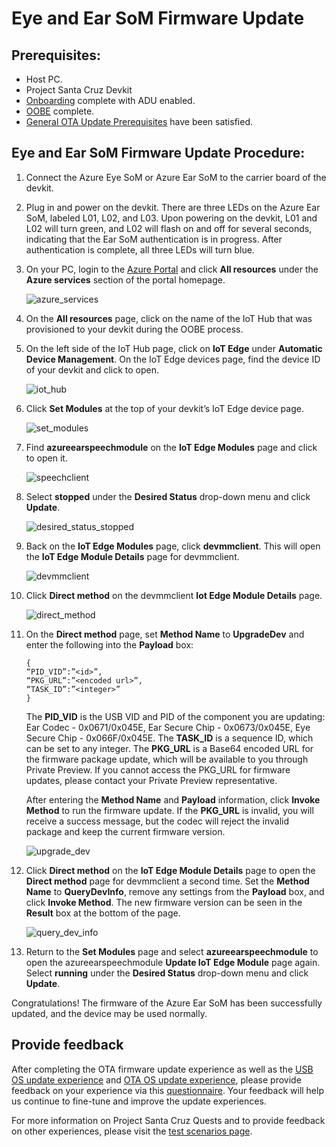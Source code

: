 <!---
title: Ear SoM firmware updating                    # the article title to show on the browser tab
description: Walks a user through the ear SoM firmware update process for Project Santa Cruz Private Preview (July 2020). 
author: elqu20      # the author's GitHub ID - will be auto-populated if set in settings.json
ms.author: v-elqu     # the author's Microsoft alias (if applicable) - will be auto-populated if set in settings.json
ms.date: {@date}           # the date - will be auto-populated when template is first applied
ms.topic: reference  # the type of article
--->
# Eye and Ear SoM Firmware Update

## Prerequisites:

- Host PC.
- Project Santa Cruz Devkit
- [Onboarding](https://github.com/microsoft/Project-Santa-Cruz-Private-Preview/blob/main/user-guides/getting_started/azure-subscription-onboarding.md) complete with ADU enabled.
- [OOBE](https://github.com/microsoft/Project-Santa-Cruz-Private-Preview/blob/main/user-guides/getting_started/oobe.md) complete.
- [General OTA Update Prerequisites](https://github.com/microsoft/Project-Santa-Cruz-Private-Preview/blob/main/user-guides/updating/ota_os_fw_update_prerequisites.md) have been satisfied.

## Eye and Ear SoM Firmware Update Procedure:

1. Connect the Azure Eye SoM or Azure Ear SoM to the carrier board of the devkit.

1. Plug in and power on the devkit. There are three LEDs on the Azure Ear SoM, labeled L01, L02, and L03. Upon powering on the devkit, L01 and L02 will turn green, and L02 will flash on and off for several seconds, indicating that the Ear SoM authentication is in progress. After authentication is complete, all three LEDs will turn blue.
 
1. On your PC, login to the [Azure Portal](https://ms.portal.azure.com/?feature.canmodifystamps=true&Microsoft_Azure_Iothub=aduprod#home) and click **All resources** under the **Azure services** section of the portal homepage.

    ![azure_services](https://github.com/microsoft/Project-Santa-Cruz-Private-Preview/blob/main/user-guides/updating/images/firmware_azure_services_all_resources.png)

1. On the **All resources** page, click on the name of the IoT Hub that was provisioned to your devkit during the OOBE process.

1. On the left side of the IoT Hub page, click on **IoT Edge** under **Automatic Device Management**. On the IoT Edge devices page, find the device ID of your devkit and click to open.

    ![iot_hub](https://github.com/microsoft/Project-Santa-Cruz-Private-Preview/blob/main/user-guides/updating/images/firmware_iot_hub.png)

1. Click **Set Modules** at the top of your devkit’s IoT Edge device page.

    ![set_modules](https://github.com/microsoft/Project-Santa-Cruz-Private-Preview/blob/main/user-guides/updating/images/firmware_set_modules.png)

1. Find **azureearspeechmodule** on the **IoT Edge Modules** page and click to open it.

    ![speechclient](https://github.com/microsoft/Project-Santa-Cruz-Private-Preview/blob/main/user-guides/updating/images/firmware_speechclient.png)

1. Select **stopped** under the **Desired Status** drop-down menu and click **Update**.

    ![desired_status_stopped](https://github.com/microsoft/Project-Santa-Cruz-Private-Preview/blob/main/user-guides/updating/images/firmware_desired_status_stopped.png)

1. Back on the **IoT Edge Modules** page, click **devmmclient**. This will open the **IoT Edge Module Details** page for devmmclient. 

    ![devmmclient](https://github.com/microsoft/Project-Santa-Cruz-Private-Preview/blob/main/user-guides/updating/images/firmware_devmmclient.png)

1. Click **Direct method** on the devmmclient **Iot Edge Module Details** page.

    ![direct_method](https://github.com/microsoft/Project-Santa-Cruz-Private-Preview/blob/main/user-guides/updating/images/firmware_direct_method.png)

1. On the **Direct method** page, set **Method Name** to **UpgradeDev** and enter the following into the **Payload** box:
    ```console
    {
    “PID_VID”:”<id>”,
    “PKG_URL”:”<encoded url>”,
    “TASK_ID”:”<integer>”
    }
    ```
    The **PID_VID** is the USB VID and PID of the component you are updating: Ear Codec - 0x0671/0x045E, Ear Secure Chip - 0x0673/0x045E, Eye Secure Chip - 0x066F/0x045E. The **TASK_ID** is a sequence ID, which can be set to any integer. The **PKG_URL** is a Base64 encoded URL for the firmware package update, which will be available to you through Private Preview. If you cannot access the PKG_URL for firmware updates, please contact your Private Preview representative.

    After entering the **Method Name** and **Payload** information, click **Invoke Method** to run the firmware update. If the **PKG_URL** is invalid, you will receive a success message, but the codec will reject the invalid package and keep the current firmware version.

    ![upgrade_dev](https://github.com/microsoft/Project-Santa-Cruz-Private-Preview/blob/main/user-guides/updating/images/firmware_upgrade_dev.png)

1. Click **Direct method** on the **IoT Edge Module Details** page to open the **Direct method** page for devmmclient a second time. Set the **Method Name** to **QueryDevInfo**, remove any settings from the **Payload** box, and click **Invoke Method**. The new firmware version can be seen in the **Result** box at the bottom of the page.

    ![query_dev_info](https://github.com/microsoft/Project-Santa-Cruz-Private-Preview/blob/main/user-guides/updating/images/firmware_query_dev_info.png)

1. Return to the **Set Modules** page and select **azureearspeechmodule** to open the azureearspeechmodule **Update IoT Edge Module** page again. Select **running** under the **Desired Status** drop-down menu and click **Update**.

Congratulations! The firmware of the Azure Ear SoM has been successfully updated, and the device may be used normally.

## Provide feedback

After completing the OTA firmware update experience as well as the [USB OS update experience](https://github.com/microsoft/Project-Santa-Cruz-Private-Preview/blob/main/user-guides/updating/usb_updating.md) and [OTA OS update experience](https://github.com/microsoft/Project-Santa-Cruz-Private-Preview/blob/main/user-guides/updating/ota_update.md), please provide feedback on your experience via this [questionnaire](https://forms.office.com/Pages/ResponsePage.aspx?id=v4j5cvGGr0GRqy180BHbR-EYOjUzOMlKvDaulVXd95tUNDc1V05EMDA2NjBRVDc5UlZBMVkwRjRNQSQlQCN0PWcu). Your feedback will help us continue to fine-tune and improve the update experiences.

For more information on Project Santa Cruz Quests and to provide feedback on other experiences, please visit the [test scenarios page](https://github.com/microsoft/Project-Santa-Cruz-Private-Preview/blob/main/user-guides/general/test-scenarios.md).
